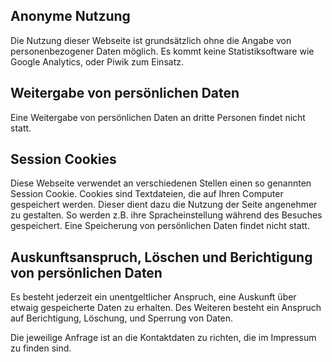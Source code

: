 ## Anonyme Nutzung

Die Nutzung dieser Webseite ist grundsätzlich ohne die Angabe von personenbezogener Daten möglich.
Es kommt keine Statistiksoftware wie Google Analytics, oder Piwik zum Einsatz.

## Weitergabe von persönlichen Daten

Eine Weitergabe von persönlichen Daten an dritte Personen findet nicht statt.

## Session Cookies

Diese Webseite verwendet an verschiedenen Stellen einen so genannten Session Cookie. Cookies sind Textdateien, die auf Ihren Computer gespeichert werden. Dieser dient dazu die Nutzung der Seite angenehmer zu gestalten. So werden z.B. ihre Spracheinstellung während des Besuches gespeichert. Eine Speicherung von persönlichen Daten findet nicht statt.

## Auskunftsanspruch, Löschen und Berichtigung von persönlichen Daten

Es besteht jederzeit ein unentgeltlicher Anspruch, eine Auskunft über etwaig gespeicherte Daten zu erhalten. Des Weiteren besteht ein Anspruch auf Berichtigung, Löschung, und Sperrung von Daten.

Die jeweilige Anfrage ist an die Kontaktdaten zu richten, die im Impressum zu finden sind.